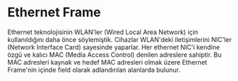 # Ethernet Frame

Ethernet teknolojisinin  WLAN'ler (Wired Local Area Network) için kullanıldığını daha önce söylemiştik. Cihazlar WLAN'deki iletişimlerini NIC'ler (Network Interface Card) sayesinde yaparlar. Her ethernet NIC'i kendine özgü ve kalıcı MAC (Media Access Control) denilen adreslere sahiptir. Bu MAC adresleri kaynak ve hedef MAC adresleri olmak üzere Ethernet Frame'nin içinde field olarak adlandırılan alanlarda bulunur.
